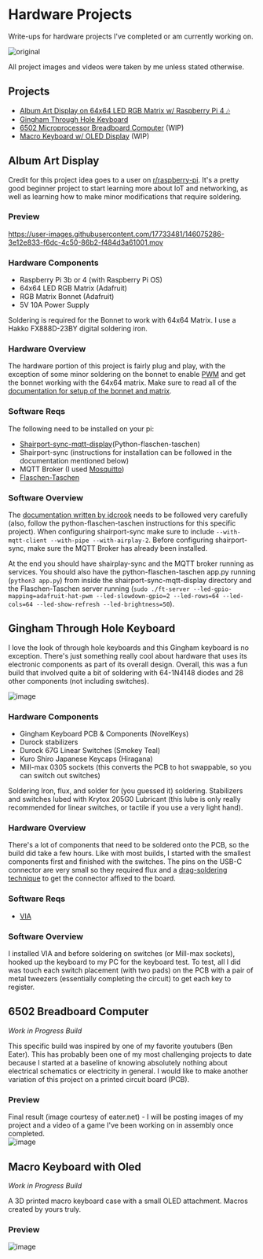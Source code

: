 # Hardware Projects
Write-ups for hardware projects I've completed or am currently working on. 

![original](https://user-images.githubusercontent.com/17733481/146074542-fb7cf1b4-03c9-49d3-95a5-fd3a1cfece4f.gif)

All project images and videos were taken by me unless stated otherwise.

## Projects


- [Album Art Display on 64x64 LED RGB Matrix w/ Raspberry Pi 4 🎶](#album-art-display)
- [Gingham Through Hole Keyboard](#gingham-through-hole-keyboard)
- [6502 Microprocessor Breadboard Computer](#6502-breadboard-computer) (WIP)
- [Macro Keyboard w/ OLED Display](#macro-keyboard-with-oled) (WIP)


## Album Art Display
Credit for this project idea goes to a user on [r/raspberry-pi](https://www.reddit.com/r/raspberry_pi/comments/ombwwg/my_64x64_rgb_led_matrix_album_art_display_pi_3b/). It's a pretty good beginner project to start learning more about IoT and networking, as well as learning how to make minor modifications that require soldering. 

### Preview

https://user-images.githubusercontent.com/17733481/146075286-3e12e833-f6dc-4c50-86b2-f484d3a61001.mov

### Hardware Components

- Raspberry Pi 3b or 4 (with Raspberry Pi OS)
- 64x64 LED RGB Matrix (Adafruit)
- RGB Matrix Bonnet (Adafruit)
- 5V 10A Power Supply

Soldering is required for the Bonnet to work with 64x64 Matrix. I use a Hakko FX888D-23BY digital soldering iron.

### Hardware Overview

The hardware portion of this project is fairly plug and play, with the exception of some minor soldering on the bonnet to enable [PWM](https://learn.sparkfun.com/tutorials/pulse-width-modulation/all) and get the bonnet working with the 64x64 matrix. Make sure to read all of the [documentation for setup of the bonnet and matrix](https://learn.adafruit.com/adafruit-rgb-matrix-bonnet-for-raspberry-pi/). 

### Software Reqs 
The following need to be installed on your pi:
- [Shairport-sync-mqtt-display](https://github.com/idcrook/shairport-sync-mqtt-display)(Python-flaschen-taschen)
- Shairport-sync (instructions for installation can be followed in the documentation mentioned below)
- MQTT Broker (I used [Mosquitto](https://mosquitto.org/download/))
- [Flaschen-Taschen](https://github.com/hzeller/flaschen-taschen.git)

### Software Overview

The [documentation written by idcrook](https://github.com/idcrook/shairport-sync-mqtt-display/wiki) needs to be followed very carefully (also, follow the python-flaschen-taschen instructions for this specific project). When configuring shairport-sync make sure to include `--with-mqtt-client --with-pipe --with-airplay-2`. Before configuring shairport-sync, make sure the MQTT Broker has already been installed. 

At the end you should have shairplay-sync and the MQTT broker running as services. You should also have the python-flaschen-taschen app.py running (`python3 app.py`) from inside the shairport-sync-mqtt-display directory and the Flaschen-Taschen server running (`sudo ./ft-server --led-gpio-mapping=adafruit-hat-pwm --led-slowdown-gpio=2 --led-rows=64 --led-cols=64 --led-show-refresh --led-brightness=50`). 

## Gingham Through Hole Keyboard
I love the look of through hole keyboards and this Gingham keyboard is no exception. There's just something really cool about hardware that uses its electronic components as part of its overall design. Overall, this was a fun build that involved quite a bit of soldering with 64-1N4148 diodes and 28 other components (not including switches).

![image](https://user-images.githubusercontent.com/17733481/147046329-ed06e2de-c081-42a1-944b-5b47bde3c2f6.png)

### Hardware Components
- Gingham Keyboard PCB & Components (NovelKeys)
- Durock stabilizers
- Durock 67G Linear Switches (Smokey Teal)
- Kuro Shiro Japanese Keycaps (Hiragana)
- Mill-max 0305 sockets (this converts the PCB to hot swappable, so you can switch out switches) 

Soldering Iron, flux, and solder for (you guessed it) soldering. Stabilizers and switches lubed with Krytox 205G0 Lubricant (this lube is only really recommended for linear switches, or tactile if you use a very light hand).

### Hardware Overview 

There's a lot of components that need to be soldered onto the PCB, so the build did take a few hours. Like with most builds, I started with the smallest components first and finished with the switches. The pins on the USB-C connector are very small so they required flux and a [drag-soldering technique](https://hackaday.com/tag/drag-soldering/) to get the connector affixed to the board. 

### Software Reqs
- [VIA](https://github.com/the-via/releases/releases/tag/v1.3.1)

### Software Overview

I installed VIA and before soldering on switches (or Mill-max sockets), hooked up the keyboard to my PC for the keyboard test. To test, all I did was touch each switch placement (with two pads) on the PCB with a pair of metal tweezers (essentially completing the circuit) to get each key to register. 

## 6502 Breadboard Computer

*Work in Progress Build* 


This specific build was inspired by one of my favorite youtubers (Ben Eater). This has probably been one of my most challenging projects to date because I started at a baseline of knowing absolutely nothing about electrical schematics or electricity in general. I would like to make another variation of this project on a printed circuit board (PCB). 

### Preview
Final result (image courtesy of eater.net) - I will be posting images of my project and a video of a game I've been working on in assembly once completed. \
![image](https://user-images.githubusercontent.com/17733481/146108119-390edaeb-bc2b-4955-8d81-9244fb2a2c4c.png)


## Macro Keyboard with Oled
*Work in Progress Build*

A 3D printed macro keyboard case with a small OLED attachment. Macros created by yours truly. 

### Preview

![image](https://user-images.githubusercontent.com/17733481/146108600-e0d7c36f-e087-493c-a6db-ce3d424c0fb3.png)


